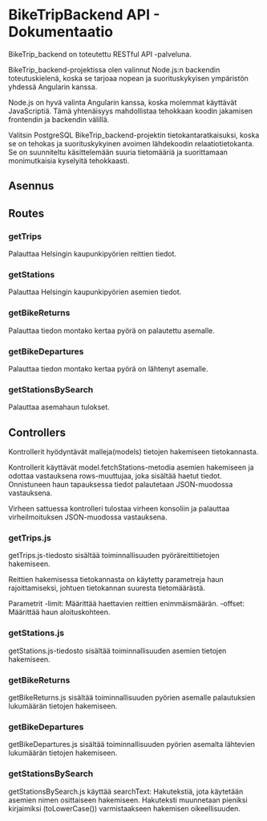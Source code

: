 # BikeTripBackend API - Dokumentaatio

BikeTrip_backend on toteutettu RESTful API -palveluna.

BikeTrip_backend-projektissa olen valinnut Node.js:n backendin toteutuskielenä, koska se tarjoaa nopean ja suorituskykyisen ympäristön yhdessä Angularin kanssa.

Node.js on hyvä valinta Angularin kanssa, koska molemmat käyttävät JavaScriptiä. Tämä yhtenäisyys mahdollistaa tehokkaan koodin jakamisen frontendin ja backendin välillä.

Valitsin PostgreSQL BikeTrip_backend-projektin tietokantaratkaisuksi, koska se on tehokas ja suorituskykyinen avoimen lähdekoodin relaatiotietokanta. Se on suunniteltu käsittelemään suuria tietomääriä ja suorittamaan monimutkaisia kyselyitä tehokkaasti.

## Asennus

## Routes

### getTrips

Palauttaa Helsingin kaupunkipyörien reittien tiedot.

### getStations

Palauttaa Helsingin kaupunkipyörien asemien tiedot.

### getBikeReturns

Palauttaa tiedon montako kertaa pyörä on palautettu asemalle.

### getBikeDepartures

Palauttaa tiedon montako kertaa pyörä on lähtenyt asemalle.

### getStationsBySearch

Palauttaa asemahaun tulokset.

## Controllers

Kontrollerit hyödyntävät malleja(models) tietojen hakemiseen tietokannasta. 

Kontrollerit käyttävät model.fetchStations-metodia asemien hakemiseen ja odottaa vastauksena rows-muuttujaa, joka sisältää haetut tiedot. Onnistuneen haun tapauksessa tiedot palautetaan JSON-muodossa vastauksena.

Virheen sattuessa kontrolleri tulostaa virheen konsoliin ja palauttaa virheilmoituksen JSON-muodossa vastauksena.

### getTrips.js

getTrips.js-tiedosto sisältää toiminnallisuuden pyöräreittitietojen hakemiseen.

Reittien hakemisessa tietokannasta on käytetty parametreja haun rajoittamiseksi, 
johtuen tietokannan suuresta tietomäärästä.

Parametrit
-limit: Määrittää haettavien reittien enimmäismäärän.
-offset: Määrittää haun aloituskohteen.

### getStations.js

getStations.js-tiedosto sisältää toiminnallisuuden asemien tietojen hakemiseen.

### getBikeReturns

getBikeReturns.js sisältää toiminnallisuuden pyörien asemalle palautuksien lukumäärän tietojen hakemiseen.

### getBikeDepartures

getBikeDepartures.js sisältää toiminnallisuuden pyörien asemalta lähtevien lukumäärän tietojen hakemiseen.

### getStationsBySearch

getStationsBySearch.js käyttää searchText: Hakutekstiä, jota käytetään asemien nimen osittaiseen hakemiseen.
Hakuteksti muunnetaan pieniksi kirjaimiksi (toLowerCase()) varmistaakseen hakemisen oikeellisuuden.
